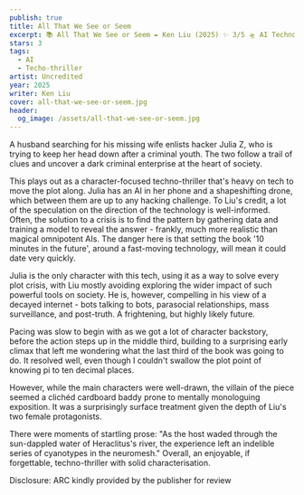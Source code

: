 ```yaml
---
publish: true
title: All That We See or Seem
excerpt: 📚 All That We See or Seem ✒️ Ken Liu (2025) ✨ 3/5 🛸 AI Techno-Thriller 🖌️ Uncredited
stars: 3
tags:
  - AI
  - Techo-thriller
artist: Uncredited
year: 2025
writer: Ken Liu
cover: all-that-we-see-or-seem.jpg
header:
  og_image: /assets/all-that-we-see-or-seem.jpg
---
```

A husband searching for his missing wife enlists hacker Julia Z, who is trying to keep her head down after a criminal youth. The two follow a trail of clues and uncover a dark criminal enterprise at the heart of society.

This plays out as a character-focused techno-thriller that's heavy on tech to move the plot along. Julia has an AI in her phone and a shapeshifting drone, which between them are up to any hacking challenge. To Liu's credit, a lot of the speculation on the direction of the technology is well-informed. Often, the solution to a crisis is to find the pattern by gathering data and training a model to reveal the answer - frankly, much more realistic than magical omnipotent AIs. The danger here is that setting the book '10 minutes in the future', around a fast-moving technology, will mean it could date very quickly.

Julia is the only character with this tech, using it as a way to solve every plot crisis, with Liu mostly avoiding exploring the wider impact of such powerful tools on society. He is, however, compelling in his view of a decayed internet - bots talking to bots, parasocial relationships, mass surveillance, and post-truth. A frightening, but highly likely future.

Pacing was slow to begin with as we got a lot of character backstory, before the action steps up in the middle third, building to a surprising early climax that left me wondering what the last third of the book was going to do. It resolved well, even though I couldn't swallow the plot point of knowing pi to ten decimal places.

However, while the main characters were well-drawn, the villain of the piece seemed a clichéd cardboard baddy prone to mentally monologuing exposition. It was a surprisingly surface treatment given the depth of Liu's two female protagonists.

There were moments of startling prose: "As the host waded through the sun-dappled water of Heraclitus's river, the experience left an indelible series of cyanotypes in the neuromesh." Overall, an enjoyable, if forgettable, techno-thriller with solid characterisation.

Disclosure: ARC kindly provided by the publisher for review